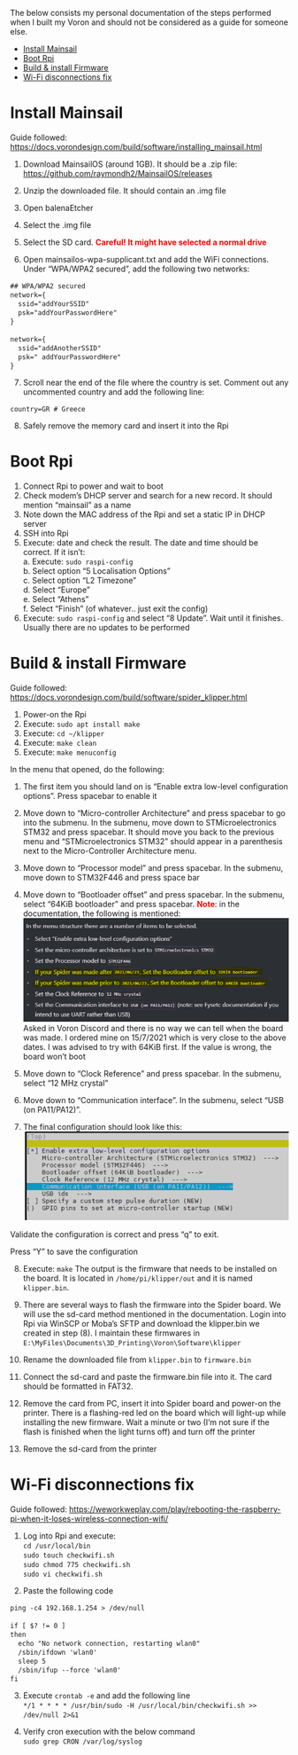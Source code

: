 The below consists my personal documentation of the steps performed when I built my Voron and should not be considered as a guide for someone else.

- [Install Mainsail](#install-mainsail)
- [Boot Rpi](#boot-rpi)
- [Build & install Firmware](#build---install-firmware)
- [Wi-Fi disconnections fix](#Wi-Fi-disconnections-fix)

# Install Mainsail

Guide followed: https://docs.vorondesign.com/build/software/installing_mainsail.html
1)	Download MainsailOS (around 1GB). It should be a .zip file: https://github.com/raymondh2/MainsailOS/releases

2)	Unzip the downloaded file. It should contain an .img file

3)	Open balenaEtcher

4)	Select the .img file

5)	Select the SD card. <span style="color:red">**Careful! It might have selected a normal drive**</span>

6)	Open mainsailos-wpa-supplicant.txt and add the WiFi connections. Under “WPA/WPA2 secured”, add the following two networks:

```
## WPA/WPA2 secured
network={
  ssid="addYourSSID"
  psk="addYourPasswordHere"
}

network={
  ssid="addAnotherSSID"
  psk=" addYourPasswordHere"
}
```

7)	Scroll near the end of the file where the country is set. Comment out any uncommented country and add the following line:

```
country=GR # Greece
```

8)	Safely remove the memory card and insert it into the Rpi

# Boot Rpi

1)	Connect Rpi to power and wait to boot
2)	Check modem’s DHCP server and search for a new record. It should mention “mainsail” as a name
3)	Note down the MAC address of the Rpi and set a static IP in DHCP server
4)	SSH into Rpi
5)	Execute: date and check the result. The date and time should be correct. If it isn’t:  
a.	Execute: `sudo raspi-config`  
b.	Select option “5 Localisation Options”  
c.	Select option “L2 Timezone”  
d.	Select “Europe”  
e.	Select “Athens”  
f.	Select “Finish” (of whatever.. just exit the config)  
6)	Execute: `sudo raspi-config` and select “8 Update”. Wait until it finishes. Usually there are no updates to be performed

# Build & install Firmware

Guide followed: https://docs.vorondesign.com/build/software/spider_klipper.html
1)	Power-on the Rpi
2)	Execute: `sudo apt install make`
3)	Execute: `cd ~/klipper`
4)	Execute: `make clean`
5)	Execute: `make menuconfig`

In the menu that opened, do the following:
1)	The first item you should land on is “Enable extra low-level configuration options”. Press spacebar to enable it
2)	Move down to “Micro-controller Architecture” and press spacebar to go into the submenu. In the submenu, move down to STMicroelectronics STM32 and press spacebar. It should move you back to the previous menu and “STMicroelectronics STM32” should appear in a parenthesis next to the Micro-Controller Architecture menu.
3)	Move down to “Processor model” and press spacebar. In the submenu, move down to STM32F446 and press space bar
4)	Move down to “Bootloader offset” and press spacebar. In the submenu, select “64KiB bootloader” and press spacebar. <span style="color:red">**Note**</span>: in the documentation, the following is mentioned:  
![bootloader_offset](https://github.com/EvripB/3Dprinting/blob/main/Voron/Installation/images/bootloader_offset.png?raw=true)  
Asked in Voron Discord and there is no way we can tell when the board was made. I ordered mine on 15/7/2021 which is very close to the above dates. I was advised to try with 64KiB first. If the value is wrong, the board won’t boot  

5)	Move down to “Clock Reference” and press spacebar. In the submenu, select “12 MHz crystal”
6)	Move down to “Communication interface”. In the submenu, select “USB (on PA11/PA12)”.
7)	The final configuration should look like this:  
![make_config](https://github.com/EvripB/3Dprinting/blob/main/Voron/Installation/images/make_config.png?raw=true)

Validate the configuration is correct and press “q” to exit.  

Press “Y” to save the configuration

8)	Execute: `make`
The output is the firmware that needs to be installed on the board. It is located in `/home/pi/klipper/out` and it is named `klipper.bin`.

9)	There are several ways to flash the firmware into the Spider board. We will use the sd-card method mentioned in the documentation. Login into Rpi via WinSCP or Moba’s SFTP and download the klipper.bin we created in step (8). I maintain these firmwares in `E:\MyFiles\Documents\3D_Printing\Voron\Software\klipper`  
10)	Rename the downloaded file from `klipper.bin` to `firmware.bin`  
11)	Connect the sd-card and paste the firmware.bin file into it. The card should be formatted in FAT32.  
12)	Remove the card from PC, insert it into Spider board and power-on the printer. There is a flashing-red led on the board which will light-up while installing the new firmware. Wait a minute or two (I’m not sure if the flash is finished when the light turns off) and turn off the printer
13)	Remove the sd-card from the printer  


# Wi-Fi disconnections fix

Guide followed: https://weworkweplay.com/play/rebooting-the-raspberry-pi-when-it-loses-wireless-connection-wifi/

1)	Log into Rpi and execute:  
`cd /usr/local/bin`  
`sudo touch checkwifi.sh`  
`sudo chmod 775 checkwifi.sh`  
`sudo vi checkwifi.sh`  

2)	Paste the following code
```
ping -c4 192.168.1.254 > /dev/null

if [ $? != 0 ]
then
  echo "No network connection, restarting wlan0"
  /sbin/ifdown 'wlan0'
  sleep 5
  /sbin/ifup --force 'wlan0'
fi
```
3)	Execute `crontab -e` and add the following line  
```*/1 * * * * /usr/bin/sudo -H /usr/local/bin/checkwifi.sh >> /dev/null 2>&1```

4)	Verify cron execution with the below command  
```sudo grep CRON /var/log/syslog```
